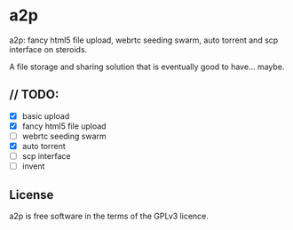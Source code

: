 # a2p
a2p: fancy html5 file upload, webrtc seeding swarm, auto torrent and scp interface on steroids.

A file storage and sharing solution that is eventually good to have... maybe.

## // TODO:

- [X] basic upload
- [x] fancy html5 file upload
- [ ] webrtc seeding swarm
- [X] auto torrent
- [ ] scp interface
- [ ] invent

## License

a2p is free software in the terms of the GPLv3 licence.
